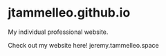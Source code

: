 # jtammelleo.github.io
My individual professional website.

Check out my website here! <a>jeremy.tammelleo.space</a>